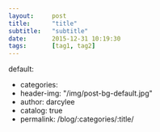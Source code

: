 ```yaml
---
layout:     post
title:      "title"
subtitle:   "subtitle"
date:       2015-12-31 10:19:30
tags:       [tag1, tag2]
---
```


default:

- categories:
- header-img: "/img/post-bg-default.jpg"
- author:     darcylee
- catalog:    true
- permalink: /blog/:categories/:title/

